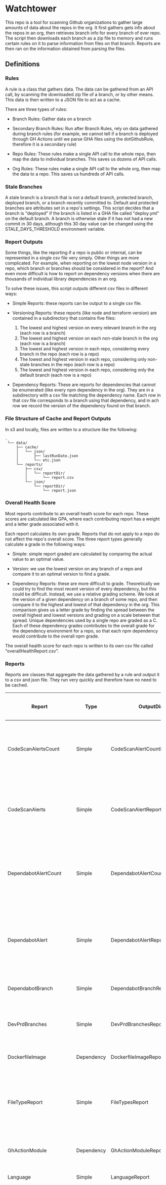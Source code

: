 # Watchtower 

This repo is a tool for scanning Github organizations to gather large amounts of data about the repos in the org. It first gathers gets info about the repos in an org, then retrieves branch info for every branch of ever repo. The script then downloads each branch as a zip file to memory and runs certain rules on it to parse information from files on that branch. Reports are then ran on the information obtained from parsing the files. 

## Definitions
### Rules

A rule is a class that gathers data. The data can be gathered from an API call, by scanning the downloaded zip file of a branch, or by other means. This data is then written to a JSON file to act as a cache.

There are three types of rules: 
- Branch Rules: Gather data on a branch 


- Secondary Branch Rules: Run after Branch Rules, rely on data gathered during branch rules (for example, we cannot tell if a branch is deployed through GH Actions until we parse GHA files using the dotGithubRule, therefore it is a secondary rule)


- Repo Rules: These rules make a single API call to the whole repo, then map the data to individual branches. This saves us dozens of API calls.


- Org Rules: These rules make a single API call to the whole org, then map the data to a repo. This saves us hundreds of API calls.

### Stale Branches

A stale branch is a branch that is not a default branch, protected branch, deployed branch, or a branch recently committed to. Default and protected branches are attributes set in a repo's settings. This script decides that a branch is "deployed" if the branch is listed in a GHA file called "deploy.yml" on the default branch. A branch is otherwise stale if it has not had a new commit in 30 days, although this 30 day value can be changed using the STALE_DAYS_THRESHOLD environment variable.

### Report Outputs

Some things, like the reporting if a repo is public or internal, can be represented in a single csv file very simply. Other things are more complicated. For example, when reporting on the lowest node version in a repo, which branch or branches should be considered in the report? And even more difficult is how to report on dependency versions when there are thousands of individual library dependencies in an org.

To solve these issues, this script outputs different csv files in different ways:
- Simple Reports: these reports can be output to a single csv file.


- Versioning Reports: these reports (like node and terraform version) are contained in a subdirectory that contains five files:
  1. The lowest and highest version on every relevant branch in the org (each row is a branch)
  2. The lowest and highest version on each non-stale branch in the org (each row is a branch)
  3. The lowest and highest version in each repo, considering every branch in the repo (each row is a repo)
  4. The lowest and highest version in each repo, considering only non-stale branches in the repo (each row is a repo)
  5. The lowest and highest version in each repo, considering only the default branch (each row is a repo)


- Dependency Reports: These are reports for dependencies that cannot be enumerated (like every npm dependency in the org). They are in a subdirectory with a csv file matching the dependency name. Each row in that csv file corresponds to a branch using that dependency, and in ach row we record the version of the dependency found on that branch. 

### File Structure of Cache and Report Outputs

In s3 and locally, files are written to a structure like the following:
```
.
 └── data/
     ├── cache/
     │   └── json/
     │       ├── lastRunDate.json
     │       └── etc.json
     └── reports/
         ├── csv/
         │   └── reportDir/
         │       └── report.csv
         └── json/
             └── reportDir/
                 └── report.json
```

### Overall Health Score 

Most reports contribute to an overall heath score for each repo. These scores are calculated like GPA, where each contributing report has a weight and a letter grade associated with it.  

Each report calculates its own grade. Reports that do not apply to a repo do not affect the repo's overall score. The three report types generally calculate a grade in the following ways:

- Simple: simple report graded are calculated by comparing the actual value to an optimal value.

- Version: we use the lowest version on any branch of a repo and compare it to an optimal version to find a grade.

- Dependency Reports: these are more difficult to grade. Theoretically we could try to find the most recent version of every dependency, but this could be difficult. Instead, we use a relative grading scheme. We look at the version of a given dependency on a branch of some repo, and then compare it to the highest and lowest of that dependency in the org. This comparison gives us a letter grade by finding the spread between the overall highest and lowest versions and grading on a scale between that spread. Unique dependencies used by a single repo are graded as a C.
Each of these dependency grades contributes to the overall grade for the dependency environment for a repo, so that each npm dependency would contribute to the overall npm grade. 

The overall health score for each repo is written to its own csv file called "overallHealthReport.csv". 

### Reports

Reports are classes that aggregate the data gathered by a rule and output it to a csv and json file. They run very quickly and therefore have no need to be cached.

| Report                   | Type        | OutputDir                    | Output Files Generated  | Description of Output                                                                                                                                                               | Contributes to Overall Healthscore Report | Weight |
|--------------------------|-------------|------------------------------|-------------------------|-------------------------------------------------------------------------------------------------------------------------------------------------------------------------------------|-------------------------------------------|--------|
| CodeScanAlertsCount      | Simple      | CodeScanAlertCountReports    | 4                       | The number of code scanning alerts at each level: critical, high, medium,and low for every repo.                                                                                    | Yes                                       | 5      |
| CodeScanAlerts           | Simple      | CodeScanAlertReports         | 4                       | Detailed information about code scanning alerts at each level: critical, high, medium,and low, for every repo.                                                                      | No                                        | 0      |
| DependabotAlertCount     | Simple      | DependabotAlertCountReport   | 4                       | Th number of dependabot scanning alerts at each level: critical, high, medium,and low for every repo.                                                                               | Yes                                       | 5      |
| DependabotAlert          | Simple      | DependabotAlertReport        | 4                       | Detailed information on dependabot scanning alerts at each level: critical, high, medium,and low for every repo.                                                                    | No                                        | 0      |
| DependabotBranch         | Simple      | DependabotBranchReport       | 1                       | The number dependabot branches on every repo.                                                                                                                                       | Yes                                       | 4      |
| DevPrdBranches           | Simple      | DevPrdBranchesReport         | 1                       | Repos without the standard "dev" and "prd" branch naming scheme.                                                                                                                    | No                                        | 0      |
| DockerfileImage          | Dependency  | DockerfileImageReport        | 1 per image in the org  | Which repos use a given image.                                                                                                                                                      | Yes                                       | 3      |
| FileTypeReport           | Simple      | FileTypesReport              | 2                       | Which repos contain a language, and the percentage of file extensions on each the default branch of each repo.                                                                      | No                                        | 0      |
| GhActionModule           | Dependency  | GhActionModuleReport         | 1 per GHA module in org | Which repos use a given GHA module.                                                                                                                                                 | Yes                                       | 3      |
| Language                 | Simple      | LanguageReport               | 1                       | The primary language for every repo in the org.                                                                                                                                     | No                                        | 0      |
| LowFiles                 | Simple      | LowFilesReport               | 2                       | The the repos with a low (<5) file count on every branch and every branch in the org with a low file count.                                                                         | Yes                                       | 1      |
| NPMDependency            | Dependency  | NPMDependencyReport          | 1 per npm dep in org    | Which repos use a given npm dependency.                                                                                                                                             | Yes                                       | 3      |
| NodeVersion              | Version     | NodeVersionReport            | 5                       | Lowest and highest node versions on each branch, non-stale branches, each repo considering all branches, and each repo considering only non-stale branches, and the default branch. | Yes                                       | 5      |
| PublicAndInternal        | Simple      | PublicAndInternalReport      | 1                       | Repos that are marked as public or internal.                                                                                                                                        | Yes                                       | 2      |
| Readme                   | Simple      | ReadmeReport                 | 1                       | Whether repos have a readme, whether it includes a title, and how many required sections they are missing.                                                                          | Yes                                       | 3      |
| ReposWithoutNewCommits   | Simple      | ReposWithoutNewCommitsReport | 1                       | Repos without a new commit in the last two years.                                                                                                                                   | Yes                                       | 3      |
| SecretScanningAlertCount | Simple      | SecretScanningAlertCount     | 1                       | The number of secret scanning alerts for each repo.                                                                                                                                 | Yes                                       | 5      |
| SecretScanningAlert      | Simple      | SecretScanningAlert          | 1                       | Detailed information on every secret scanning alert for every repo in the org.                                                                                                      | No                                        | 0      |
| StaleBranch              | Simple      | StaleBranchReport            | 1                       | The number of stale branches on every repo in the org.                                                                                                                              | Yes                                       | 2      |
| TeamlessRepo             | Simple      | TeamlessRepoReport           | 1                       | The repos in the org that do not have an admin team in Github.                                                                                                                      | Yes                                       | 4      |
| TerraformModule          | Dependency  | TerraformModuleReport        | 1 per tf module in org  | Which repos use a given terraform module.                                                                                                                                           | Yes                                       | 3      |
| TerraformVersion         | Version     | TerraformVersionReport       | 5                       | Lowest and highest tf versions on each branch, non-stale branches, each repo considering all branches, and each repo considering only non-stale branches, and the default branch.   | Yes                                       | 5      |

## Running Locally

Env Vars: 
You can copy the below environment variables into your run configuration
```
AWS_REGION=us-west-2;
AWS_PROFILE=<aws-account-name>
BUCKET_NAME=watchtower-dev-output;
ENVIRONMENT_NAME=dev
GITHUB_ORG=<your-org>;
GITHUB_TOKEN=<your-token>;
STALE_DAYS_THRESHOLD=30;
SHOW_PROGRESS=true;
USE_CACHE=true;
WRITE_FILES_LOCALLY-true;
```

| Env Var Name         | Description                                                                                                                                                                                                                      | Required | Default Value |
|----------------------|----------------------------------------------------------------------------------------------------------------------------------------------------------------------------------------------------------------------------------|----------|---------------|
| AWS_REGION           | Not positive this is necessary, but may be needed to access s3 bucket                                                                                                                                                            | true     |               |
| AWS_PROFILE          | Needed to access s3 bucket                                                                                                                                                                                                       | true     |               |
| BUCKET_NAME          | The bucket where the cache and report outputs will be written (if WRTIE_FILES_LOCALLY is set to false)                                                                                                                           | true     |               |
| ENVIRONMENT_NAME     | Either 'dev' or 'prd'                                                                                                                                                                                                            | false    | dev           |
| GITHUB_ORG           | The name of the Github organization to scan                                                                                                                                                                                      | true     |               |
| GITHUB_TOKEN         | This tool will work best if your GITHUB_TOKEN is a token associated with admin privileges over your organization, otherwise certain rules (getting Code Scanning results and admin teams for example) may not function properly. | true     |               |
| STALE_DAYS_THRESHOLD | The amount of time in days until a non-deployed, unprotected, and non-default branch is considered "stale".                                                                                                                      | false    | 30            |
| SHOW_PROGRESS        | A boolean that, if set to true, allows the progress bar to be shown in the console during long operations.                                                                                                                       | false    | false         |
| USE_CACHE            | A boolean that, if set to true, tells the tool to use data cached from previous runs to decrease runtime.                                                                                                                        | false    | false         |
| WRITE_FILES_LOCALLY  | A boolean that, if set to true, tells the script to write output files to your local machine. Otherwise the script will attempt to output them to the s3 bucket defined in the BUCKET_NAME variable.                             | false    | false         |

After adding these environment variables to your run configuration, you should log into the AWS account where your s3 bucket is stored if you plan on using that feature:

```aws sso login```

the tool can be started by running the below command:

```node --env-file=.env -r ts-node/register src/index.ts```

or 

```npm run dev```

## Todos

1. Non npm repos getting 0 on npm dep grade? Possible bug
2. Dynamic LTS versioning for things besides node
3. Write tests
4. Create rfc template and use in GH actions for standard change
5. Get teams webhook url and use in GH actions for teams notification
